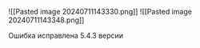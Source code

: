 ![[Pasted image 20240711143330.png]]
![[Pasted image 20240711143348.png]]

Ошибка исправлена 5.4.3 версии